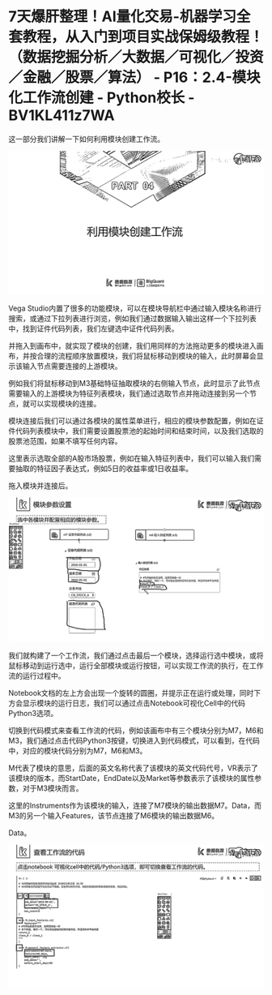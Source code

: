 # 7天爆肝整理！AI量化交易-机器学习全套教程，从入门到项目实战保姆级教程！（数据挖掘分析／大数据／可视化／投资／金融／股票／算法） - P16：2.4-模块化工作流创建 - Python校长 - BV1KL411z7WA

这一部分我们讲解一下如何利用模块创建工作流。

![](img/0dd4ec2a196cb72fe35a636a11b2969e_1.png)

Vega Studio内置了很多的功能模块，可以在模块导航栏中通过输入模块名称进行搜索，或通过下拉列表进行浏览，例如我们通过数据输入输出这样一个下拉列表中，找到证件代码列表，我们左键选中证件代码列表。

并拖入到画布中，就实现了模块的创建，我们用同样的方法拖动更多的模块进入画布，并按合理的流程顺序放置模块，我们将鼠标移动到模块的输入，此时屏幕会显示该输入节点需要连接的上游模块。

例如我们将鼠标移动到M3基础特征抽取模块的右侧输入节点，此时显示了此节点需要输入的上游模块为特征列表模块，我们通过选取节点并拖动连接到另一个节点，就可以实现模块的连接。

模块连接后我们可以通过各模块的属性菜单进行，相应的模块参数配置，例如在证件代码列表模块中，我们需要设置股票池的起始时间和结束时间，以及我们选取的股票池范围，如果不填写任何内容。

这里表示选取全部的A股市场股票，例如在输入特征列表中，我们可以输入我们需要抽取的特征因子表达式，例如5日的收益率或1日收益率。

拖入模块并连接后。

![](img/0dd4ec2a196cb72fe35a636a11b2969e_3.png)

我们就构建了一个工作流，我们通过点击最后一个模块，选择运行选中模块，或将鼠标移动到运行选中，运行全部模块或运行按钮，可以实现工作流的执行，在工作流的运行过程中。

Notebook文档的左上方会出现一个旋转的圆圈，并提示正在运行或处理，同时下方会显示模块的运行日志，我们可以通过点击Notebook可视化Cell中的代码Python3选项。

切换到代码模式来查看工作流的代码，例如该画布中有三个模块分别为M7，M6和M3，我们通过点击代码Python3按键，切换进入到代码模式，可以看到，在代码中，对应的模块代码分别为M7，M6和M3。

M代表了模块的意思，后面的英文名称代表了该模块的英文代码代号，VR表示了该模块的版本，而StartDate，EndDate以及Market等参数表示了该模块的属性参数，对于M3模块而言。

这里的Instruments作为该模块的输入，连接了M7模块的输出数据M7。Data，而M3的另一个输入Features，该节点连接了M6模块的输出数据M6。

Data。

![](img/0dd4ec2a196cb72fe35a636a11b2969e_5.png)